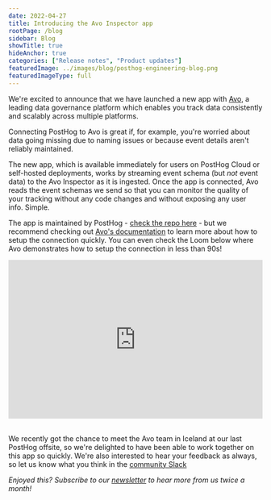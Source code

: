 ```yaml
---
date: 2022-04-27
title: Introducing the Avo Inspector app
rootPage: /blog
sidebar: Blog
showTitle: true
hideAnchor: true
categories: ["Release notes", "Product updates"]
featuredImage: ../images/blog/posthog-engineering-blog.png
featuredImageType: full
---
```


We're excited to announce that we have launched a new app with [Avo](https://www.avo.app/), a leading data governance platform which enables you track data consistently and scalably across multiple platforms. 

Connecting PostHog to Avo is great if, for example, you're worried about data going missing due to naming issues or because event details aren't reliably maintained. 

The new app, which is available immediately for users on PostHog Cloud or self-hosted deployments, works by streaming event schema (but _not_ event data) to the Avo Inspector as it is ingested. Once the app is connected, Avo reads the event schemas we send so that you can monitor the quality of your tracking without any code changes and without exposing any user info. Simple.

The app is maintained by PostHog - [check the repo here](https://github.com/PostHog/posthog-avo-plugin) - but we recommend checking out [Avo's documentation](https://www.avo.app/docs/workspace/connect-inspector-to-posthog) to learn more about how to setup the connection quickly. You can even check the Loom below where Avo demonstrates how to setup the connection in less than 90s! 

<div style="position: relative; padding-bottom: 62.5%; height: 0;"><iframe src="https://www.loom.com/embed/7601e527e64e4d48855de25c3ee25028" frameborder="0" webkitallowfullscreen mozallowfullscreen allowfullscreen style="position: absolute; top: 0; left: 0; width: 100%; height: 100%;"></iframe></div>
<br/>

We recently got the chance to meet the Avo team in Iceland at our last PostHog offsite, so we're delighted to have been able to work together on this app so quickly. We're also interested to hear your feedback as always, so let us know what you think in the [community Slack](/slack)

_Enjoyed this? Subscribe to our [newsletter](/newsletter) to hear more from us twice a month!_

